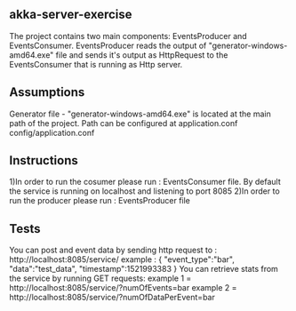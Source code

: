 ## akka-server-exercise
The project contains two main components: EventsProducer and EventsConsumer.
EventsProducer reads the output of "generator-windows-amd64.exe" file and sends it's output as HttpRequest to the EventsConsumer that is running as Http server.
## Assumptions
Generator file - "generator-windows-amd64.exe" is located at the main path of the project.
Path can be configured at application.conf config/application.conf
## Instructions
 1)In order to run the cosumer please run : EventsConsumer file.
        By default the service is running on localhost and listening to port 8085
 2)In order to run the producer please run : EventsProducer file
## Tests
You can post and event data by sending http request to : http://localhost:8085/service/
example :
{
   "event_type":"bar",
   "data":"test_data",
   "timestamp":1521993383
}
You can retrieve stats from the service by running GET requests:
example 1 = http://localhost:8085/service/?numOfEvents=bar
example 2 = http://localhost:8085/service/?numOfDataPerEvent=bar